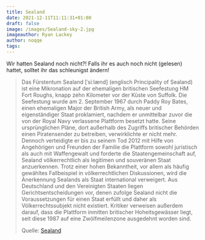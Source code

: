 ```yaml
---
title: Sealand
date: 2021-12-11T11:11:31+01:00
draft: false
image: /images/Sealand-sky-2.jpg
imageauthor: Ryan Lackey
author: noqqe
tags:
---
```


Wir hatten Sealand noch nicht?! Falls ihr es auch noch nicht (gelesen) hattet, solltet
ihr das schleunigst ändern!

> Das Fürstentum Sealand [ˈsiːlænd] (englisch Principality of Sealand) ist eine
> Mikronation auf der ehemaligen britischen Seefestung HM Fort Roughs, knapp
> zehn Kilometer vor der Küste von Suffolk. Die Seefestung wurde am 2. September
> 1967 durch Paddy Roy Bates, einen ehemaligen Major der British Army, als neuer
> und eigenständiger Staat proklamiert, nachdem er unmittelbar zuvor die von der
> Royal Navy verlassene Plattform besetzt hatte. Seine ursprünglichen Pläne,
> dort außerhalb des Zugriffs britischer Behörden einen Piratensender zu
> betreiben, verwirklichte er nicht mehr. Dennoch verteidigte er bis zu seinem
> Tod 2012 mit Hilfe von Angehörigen und Freunden der Familie die Plattform
> sowohl juristisch als auch mit Waffengewalt und forderte die
> Staatengemeinschaft auf, Sealand völkerrechtlich als legitimen und souveränen
> Staat anzuerkennen. Trotz einer hohen Bekanntheit, vor allem als häufig
> gewähltes Fallbeispiel in völkerrechtlichen Diskussionen, wird die Anerkennung
> Sealands als Staat international verweigert. Aus Deutschland und den
> Vereinigten Staaten liegen Gerichtsentscheidungen vor, denen zufolge Sealand
> nicht die Voraussetzungen für einen Staat erfüllt und daher als
> Völkerrechtssubjekt nicht existiert. Kritiker verweisen außerdem darauf, dass
> die Plattform inmitten britischer Hoheitsgewässer liegt, seit diese 1987 auf
> eine Zwölfmeilenzone ausgedehnt worden sind.
>
> Quelle: [Sealand](https://de.wikipedia.org/wiki/Sealand)
